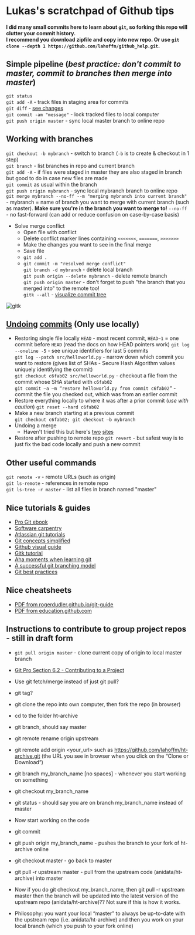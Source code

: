 # Lukas's scratchpad of Github tips

**I did many small commits here to learn about ```git```, so forking this repo will clutter your commit history.**  
**I recommend you download zipfile and copy into new repo. Or use ```git clone --depth 1 https://github.com/lahoffm/github_help.git```.**

## Simple pipeline (*best practice: don't commit to master, commit to branches then merge into master*)
```git status```  
```git add -A``` - track files in staging area for commits  
```git diff``` - [see changes](https://stackoverflow.com/questions/2529441/how-to-read-the-output-from-git-diff)  
```git commit -am "message"``` - lock tracked files to local computer  
```git push origin master``` - sync local master branch to online repo  

## Working with branches
```git checkout -b mybranch``` - switch to branch (```-b``` is to create & checkout in 1 step)  
```git branch``` - list branches in repo and current branch  
```git add -A``` - if files were staged in master they are also staged in branch but good to do in case new files are made  
```git commit``` as usual within the branch  
```git push origin mybranch``` - sync local mybranch branch to online repo  
```git merge mybranch --no-ff --m "merging mybranch into current branch"``` - mybranch = name of branch you want to merge with current branch (such as master).
**Make sure you're in the branch you want to merge to!** ```--no-ff``` - no fast-forward (can add or reduce confusion on case-by-case basis)  
* Solve merge conflict
	* Open file with conflict
	* Delete conflict marker lines containing ```<<<<<<<```, ```=======```, ```>>>>>>>```
	* Make the changes you want to see in the final merge
	* Save file
	* ```git add .```
	* ```git commit -m "resolved merge conflict"```  
```git branch -d mybranch``` - delete local branch  
```git push origin --delete mybranch``` - delete remote branch  
```git push origin master``` - don't forget to push "the branch that you merged into" to the remote too!  
```gitk --all``` - [visualize commit tree](https://lostechies.com/joshuaflanagan/2010/09/03/use-gitk-to-understand-git/)  

![gitk](img/gitk-example.png)


## [Undoing](https://github.com/blog/2019-how-to-undo-almost-anything-with-git) [commits](https://www.atlassian.com/git/tutorials/resetting-checking-out-and-reverting) (Only use locally)

* Restoring single file locally
```HEAD``` - most recent commit, ```HEAD~1``` = one commit before ```HEAD```  (read the docs on how HEAD pointers work)
```git log --oneline -5``` - see unique identifiers for last 5 commits  
```git log --patch src/helloworld.py``` - narrow down which commit you want to restore (gives list of SHAs - Secure Hash Algorithm values uniquely identifying the commit)  
```git checkout c6fab02 src/helloworld.py``` - checkout a file from the commit whose SHA started with ```c6fab02```  
```git commit –a –m “restore helloworld.py from commit c6fab02”```  - commit the file you checked out, which was from an earlier commit
* Restore everything locally to where it was after a prior commit (*use with caution*)
```git reset --hard c6fab02```  
* Make a new branch starting at a previous commit  
```git checkout c6fab02; git checkout –b mybranch```
* Undoing a merge
	* Haven't tried this but here's [two](http://www.deferredprocrastination.co.uk/blog/2012/git-un-merge/) [sites](https://mijingo.com/blog/reverting-a-git-merge)
* Restore after pushing to remote repo
```git revert``` - but safest way is to just fix the bad code locally and push a new commit  

## Other useful commands 
```git remote -v``` - remote URLs (such as origin)  
```git ls-remote``` - references in remote repo  
```git ls-tree -r master``` - list all files in branch named "master"  

## Nice tutorials & guides
* [Pro Git ebook](https://git-scm.com/book/en/v2)
* [Software carpentry](https://swcarpentry.github.io/git-novice/)
* [Atlassian git tutorials](https://www.atlassian.com/git/tutorials/)
* [Git concepts simplified](http://gitolite.com/gcs.html#(1))
* [Github visual guide](http://marklodato.github.io/visual-git-guide/index-en.html)
* [Gitk tutorial](https://lostechies.com/joshuaflanagan/2010/09/03/use-gitk-to-understand-git/)
* [Aha moments when learning git](https://betterexplained.com/articles/aha-moments-when-learning-git/)
* [A successful git branching model](http://nvie.com/posts/a-successful-git-branching-model/)
* [Git best practices](https://gist.github.com/pandeiro/1552496)

## Nice cheatsheets
* [PDF from rogerdudler.github.io/git-guide](git_cheat_sheet.pdf)
* [PDF from education.github.com](git-cheat-sheet-education.pdf)

## Instructions to contribute to group project repos - still in draft form
* ```git pull origin master``` - clone current copy of origin to local master branch  
* [Git Pro Section 6.2 - Contributing to a Project](https://git-scm.com/book/en/v2/GitHub-Contributing-to-a-Project)
* Use git fetch/merge instead of just git pull?
* git tag?


* git clone the repo into own computer, then fork the repo (in browser)
* cd to the folder ht-archive
* git branch, should say master
* git remote rename origin upstream 
* git remote add origin <your_url> such as https://github.com/lahoffm/ht-archive.git (the URL you see in browser when you click on the “Clone or Download”)
* git branch my_branch_name [no spaces] - whenever you start working on something
* git checkout my_branch_name
* git status - should say you are on branch my_branch_name instead of master
* Now start working on the code
* git commit
* git push origin my_branch_name - pushes the branch to your fork of ht-archive online
* git checkout master - go back to master
* git pull -r upstream master - pull from the upstream code (anidata/ht-archive) into master
* Now if you do git checkout my_branch_name, then git pull -r upstream master then the branch will be updated into the latest version of the upstream repo (anidata/ht-archive)?? Not sure if this is how it works.
* Philosophy: you want your local “master” to always be up-to-date with the upstream repo (i.e. anidata/ht-archive) and then you work on your local branch (which you push to your fork online)

